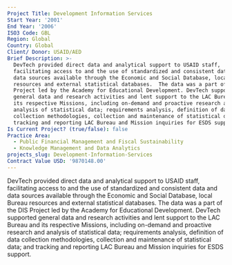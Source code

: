 ```yaml
---
Project Title: Development Information Services
Start Year: '2001'
End Year: '2006'
ISO3 Code: GBL
Region: Global
Country: Global
Client/ Donor: USAID/AED
Brief Description: >-
  DevTech provided direct data and analytical support to USAID staff,
  facilitating access to and the use of standardized and consistent data and
  data sources available through the Economic and Social Database, local Bureau
  resources and external statistical databases.  The data was a part of the DIS
  Project led by the Academy for Educational Development. DevTech supported
  general data and research activities and lent support to the LAC Bureau and
  its respective Missions, including on-demand and proactive research and
  analysis of statistical data; requirements analysis, definition of data
  collection methodologies, collection and maintenance of statistical data; and
  tracking and reporting LAC Bureau and Mission inquiries for ESDS support.
Is Current Project? (true/false): false
Practice Area:
  - Public Financial Management and Fiscal Sustainability
  - Knowledge Management and Data Analytics
projects_slug: Development-Information-Services
Contract Value USD: '9870148.00'
---
```

DevTech provided direct data and analytical support to USAID staff, facilitating access to and the use of standardized and consistent data and data sources available through the Economic and Social Database, local Bureau resources and external statistical databases.  The data was a part of the DIS Project led by the Academy for Educational Development. DevTech supported general data and research activities and lent support to the LAC Bureau and its respective Missions, including on-demand and proactive research and analysis of statistical data; requirements analysis, definition of data collection methodologies, collection and maintenance of statistical data; and tracking and reporting LAC Bureau and Mission inquiries for ESDS support.